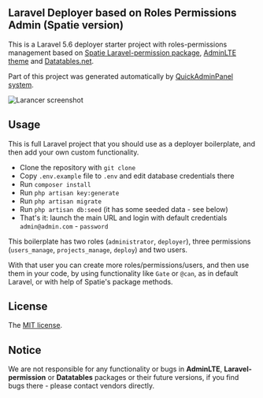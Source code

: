 ## Laravel Deployer based on Roles Permissions Admin (Spatie version)

This is a Laravel 5.6 deployer starter project with roles-permissions management based on [Spatie Laravel-permission package](https://github.com/spatie/laravel-permission), [AdminLTE theme](https://adminlte.io/) and [Datatables.net](https://datatables.net).

Part of this project was generated automatically by [QuickAdminPanel system](https://quickadminpanel.com/).

![Larancer screenshot](http://webcoderpro.com/roles-permissions-manager-spatie.png)

## Usage

This is full Laravel project that you should use as a deployer boilerplate, and then add your own custom functionality.

- Clone the repository with `git clone`
- Copy `.env.example` file to `.env` and edit database credentials there
- Run `composer install`
- Run `php artisan key:generate`
- Run `php artisan migrate`
- Run `php artisan db:seed` (it has some seeded data - see below)
- That's it: launch the main URL and login with default credentials `admin@admin.com` - `password`

This boilerplate has two roles (`administrator`, `deployer`), three permissions (`users_manage`, `projects_manage`, `deploy`) and two users.

With that user you can create more roles/permissions/users, and then use them in your code, by using functionality like `Gate` or `@can`, as in default Laravel, or with help of Spatie's package methods.

## License

The [MIT license](http://opensource.org/licenses/MIT).

## Notice

We are not responsible for any functionality or bugs in **AdminLTE**, **Laravel-permission** or **Datatables** packages or their future versions, if you find bugs there - please contact vendors directly.
